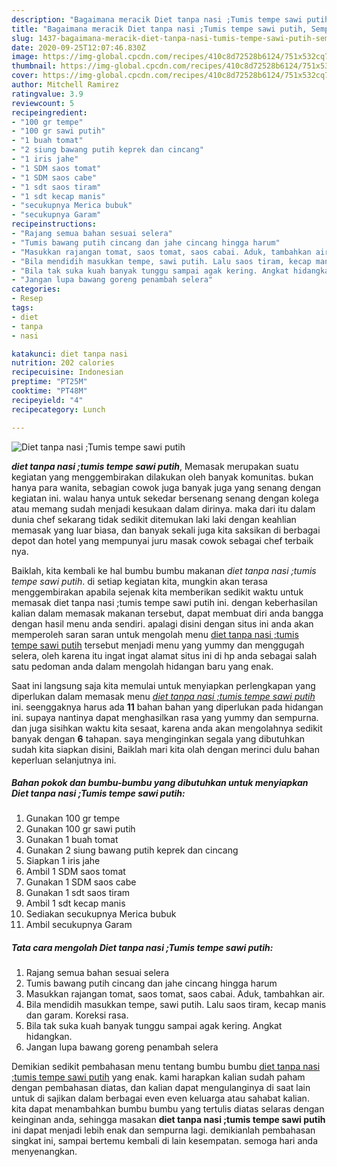 ```yaml
---
description: "Bagaimana meracik Diet tanpa nasi ;Tumis tempe sawi putih, Sempurna"
title: "Bagaimana meracik Diet tanpa nasi ;Tumis tempe sawi putih, Sempurna"
slug: 1437-bagaimana-meracik-diet-tanpa-nasi-tumis-tempe-sawi-putih-sempurna
date: 2020-09-25T12:07:46.830Z
image: https://img-global.cpcdn.com/recipes/410c8d72528b6124/751x532cq70/diet-tanpa-nasi-tumis-tempe-sawi-putih-foto-resep-utama.jpg
thumbnail: https://img-global.cpcdn.com/recipes/410c8d72528b6124/751x532cq70/diet-tanpa-nasi-tumis-tempe-sawi-putih-foto-resep-utama.jpg
cover: https://img-global.cpcdn.com/recipes/410c8d72528b6124/751x532cq70/diet-tanpa-nasi-tumis-tempe-sawi-putih-foto-resep-utama.jpg
author: Mitchell Ramirez
ratingvalue: 3.9
reviewcount: 5
recipeingredient:
- "100 gr tempe"
- "100 gr sawi putih"
- "1 buah tomat"
- "2 siung bawang putih keprek dan cincang"
- "1 iris jahe"
- "1 SDM saos tomat"
- "1 SDM saos cabe"
- "1 sdt saos tiram"
- "1 sdt kecap manis"
- "secukupnya Merica bubuk"
- "secukupnya Garam"
recipeinstructions:
- "Rajang semua bahan sesuai selera"
- "Tumis bawang putih cincang dan jahe cincang hingga harum"
- "Masukkan rajangan tomat, saos tomat, saos cabai. Aduk, tambahkan air."
- "Bila mendidih masukkan tempe, sawi putih. Lalu saos tiram, kecap manis dan garam. Koreksi rasa."
- "Bila tak suka kuah banyak tunggu sampai agak kering. Angkat hidangkan."
- "Jangan lupa bawang goreng penambah selera"
categories:
- Resep
tags:
- diet
- tanpa
- nasi

katakunci: diet tanpa nasi 
nutrition: 202 calories
recipecuisine: Indonesian
preptime: "PT25M"
cooktime: "PT48M"
recipeyield: "4"
recipecategory: Lunch

---
```



![Diet tanpa nasi ;Tumis tempe sawi putih](https://img-global.cpcdn.com/recipes/410c8d72528b6124/751x532cq70/diet-tanpa-nasi-tumis-tempe-sawi-putih-foto-resep-utama.jpg)

<b><i>diet tanpa nasi ;tumis tempe sawi putih</i></b>, Memasak merupakan suatu kegiatan yang menggembirakan dilakukan oleh banyak komunitas. bukan hanya para wanita, sebagian cowok juga banyak juga yang senang dengan kegiatan ini. walau hanya untuk sekedar bersenang senang dengan kolega atau memang sudah menjadi kesukaan dalam dirinya. maka dari itu dalam dunia chef sekarang tidak sedikit ditemukan laki laki dengan keahlian memasak yang luar biasa, dan banyak sekali juga kita saksikan di berbagai depot dan hotel yang mempunyai juru masak cowok sebagai chef terbaik nya.

Baiklah, kita kembali ke hal bumbu bumbu makanan <i>diet tanpa nasi ;tumis tempe sawi putih</i>. di setiap kegiatan kita, mungkin akan terasa menggembirakan apabila sejenak kita memberikan sedikit waktu untuk memasak diet tanpa nasi ;tumis tempe sawi putih ini. dengan keberhasilan kalian dalam memasak makanan tersebut, dapat membuat diri anda bangga dengan hasil menu anda sendiri. apalagi disini dengan situs ini anda akan memperoleh saran saran untuk mengolah menu <u>diet tanpa nasi ;tumis tempe sawi putih</u> tersebut menjadi menu yang yummy dan menggugah selera, oleh karena itu ingat ingat alamat situs ini di hp anda sebagai salah satu pedoman anda dalam mengolah hidangan baru yang enak.




Saat ini langsung saja kita memulai untuk menyiapkan perlengkapan yang diperlukan dalam memasak menu <u><i>diet tanpa nasi ;tumis tempe sawi putih</i></u> ini. seenggaknya harus ada <b>11</b> bahan bahan yang diperlukan pada hidangan ini. supaya nantinya dapat menghasilkan rasa yang yummy dan sempurna. dan juga sisihkan waktu kita sesaat, karena anda akan mengolahnya sedikit banyak dengan <b>6</b> tahapan. saya menginginkan segala yang dibutuhkan sudah kita siapkan disini, Baiklah mari kita olah dengan merinci dulu bahan keperluan selanjutnya ini.

<!--inarticleads1-->

##### Bahan pokok dan bumbu-bumbu yang dibutuhkan untuk menyiapkan Diet tanpa nasi ;Tumis tempe sawi putih:

1. Gunakan 100 gr tempe
1. Gunakan 100 gr sawi putih
1. Gunakan 1 buah tomat
1. Gunakan 2 siung bawang putih keprek dan cincang
1. Siapkan 1 iris jahe
1. Ambil 1 SDM saos tomat
1. Gunakan 1 SDM saos cabe
1. Gunakan 1 sdt saos tiram
1. Ambil 1 sdt kecap manis
1. Sediakan secukupnya Merica bubuk
1. Ambil secukupnya Garam




<!--inarticleads2-->

##### Tata cara mengolah Diet tanpa nasi ;Tumis tempe sawi putih:

1. Rajang semua bahan sesuai selera
1. Tumis bawang putih cincang dan jahe cincang hingga harum
1. Masukkan rajangan tomat, saos tomat, saos cabai. Aduk, tambahkan air.
1. Bila mendidih masukkan tempe, sawi putih. Lalu saos tiram, kecap manis dan garam. Koreksi rasa.
1. Bila tak suka kuah banyak tunggu sampai agak kering. Angkat hidangkan.
1. Jangan lupa bawang goreng penambah selera




Demikian sedikit pembahasan menu tentang bumbu bumbu <u>diet tanpa nasi ;tumis tempe sawi putih</u> yang enak. kami harapkan kalian sudah paham dengan pembahasan diatas, dan kalian dapat mengulanginya di saat lain untuk di sajikan dalam berbagai even even keluarga atau sahabat kalian. kita dapat menambahkan bumbu bumbu yang tertulis diatas selaras dengan keinginan anda, sehingga masakan <b>diet tanpa nasi ;tumis tempe sawi putih</b> ini dapat menjadi lebih enak dan sempurna lagi. demikianlah pembahasan singkat ini, sampai bertemu kembali di lain kesempatan. semoga hari anda menyenangkan.
